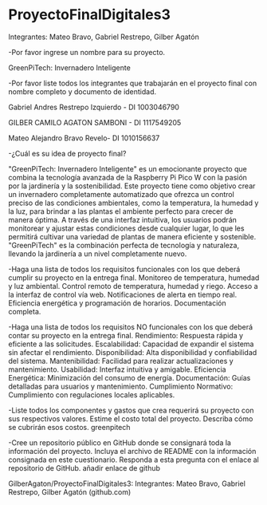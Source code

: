 # ProyectoFinalDigitales3
Integrantes: Mateo Bravo, Gabriel Restrepo, Gilber Agatón

-Por favor ingrese un nombre para su proyecto.

GreenPiTech: Invernadero Inteligente

-Por favor liste todos los integrantes que trabajarán en el proyecto final con nombre completo y documento de identidad.

Gabriel Andres Restrepo Izquierdo - DI 1003046790

GILBER CAMILO AGATON SAMBONI - DI 1117549205

Mateo Alejandro Bravo Revelo- DI 1010156637

-¿Cuál es su idea de proyecto final?

"GreenPiTech: Invernadero Inteligente" es un emocionante proyecto que combina la tecnología avanzada de la Raspberry Pi Pico W con la pasión por la jardinería y la sostenibilidad. Este proyecto tiene como objetivo crear un invernadero completamente automatizado que ofrezca un control preciso de las condiciones ambientales, como la temperatura, la humedad y la luz, para brindar a las plantas el ambiente perfecto para crecer de manera óptima. A través de una interfaz intuitiva, los usuarios podrán monitorear y ajustar estas condiciones desde cualquier lugar, lo que les permitirá cultivar una variedad de plantas de manera eficiente y sostenible. "GreenPiTech" es la combinación perfecta de tecnología y naturaleza, llevando la jardinería a un nivel completamente nuevo. 

-Haga una lista de todos los requisitos funcionales con los que deberá cumplir su proyecto en la entrega final.
Monitoreo de temperatura, humedad y luz ambiental.
Control remoto de temperatura, humedad y riego.
Acceso a la interfaz de control vía web.
Notificaciones de alerta en tiempo real.
Eficiencia energética y programación de horarios.
Documentación completa.

-Haga una lista de todos los requisitos NO funcionales con los que deberá contar su proyecto en la entrega final.
Rendimiento: Respuesta rápida y eficiente a las solicitudes.
Escalabilidad: Capacidad de expandir el sistema sin afectar el rendimiento.
Disponibilidad: Alta disponibilidad y confiabilidad del sistema.
Mantenibilidad: Facilidad para realizar actualizaciones y mantenimiento.
Usabilidad: Interfaz intuitiva y amigable.
Eficiencia Energética: Minimización del consumo de energía.
Documentación: Guías detalladas para usuarios y mantenimiento.
Cumplimiento Normativo: Cumplimiento con regulaciones locales aplicables.

-Liste todos los componentes y gastos que crea requerirá su proyecto con sus respectivos valores. Estime el costo total del proyecto. Describa cómo se cubrirán esos costos.
greenpitech

-Cree un repositorio público en GitHub donde se consignará toda la información del proyecto. Incluya el archivo de README con la información consignada en este cuestionario. Responda a esta pregunta con el enlace al repositorio de GitHub.
 añadir enlace de github

GilberAgaton/ProyectoFinalDigitales3: Integrantes: Mateo Bravo, Gabriel Restrepo, Gilber Agatón (github.com)
